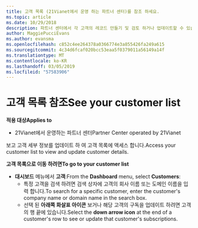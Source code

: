 ```yaml
---
title: 고객 목록 (21Vianet에서 운영 하는 파트너 센터)를 참조 하세요.
ms.topic: article
ms.date: 10/29/2018
description: 파트너 센터에서 각 고객의 레코드 만들기 및 검토 하거나 업데이트할 수 있습니다 언제 든 지 정보입니다.
author: MaggiePucciEvans
ms.author: evansma
ms.openlocfilehash: c852c4ee264378a0366774e3a855426fa249a615
ms.sourcegitcommit: 4c34d6fcaf020bcc53eaa5f0379011a56149a14f
ms.translationtype: MT
ms.contentlocale: ko-KR
ms.lasthandoff: 03/05/2019
ms.locfileid: "57583906"
---
```

# <a name="see-your-customer-list"></a><span data-ttu-id="521ed-103">고객 목록 참조</span><span class="sxs-lookup"><span data-stu-id="521ed-103">See your customer list</span></span>

<span data-ttu-id="521ed-104">**적용 대상**</span><span class="sxs-lookup"><span data-stu-id="521ed-104">**Applies to**</span></span>

-   <span data-ttu-id="521ed-105">21Vianet에서 운영하는 파트너 센터</span><span class="sxs-lookup"><span data-stu-id="521ed-105">Partner Center operated by 21Vianet</span></span>


<span data-ttu-id="521ed-106">보고 고객 세부 정보를 업데이트 하 여 고객 목록에 액세스 합니다.</span><span class="sxs-lookup"><span data-stu-id="521ed-106">Access your customer list to view and update customer details.</span></span>

<span data-ttu-id="521ed-107">**고객 목록으로 이동 하려면**</span><span class="sxs-lookup"><span data-stu-id="521ed-107">**To go to your customer list**</span></span>

-   <span data-ttu-id="521ed-108">**대시보드** 메뉴에서 **고객**:</span><span class="sxs-lookup"><span data-stu-id="521ed-108">From the **Dashboard** menu, select **Customers**:</span></span>
    -   <span data-ttu-id="521ed-109">특정 고객을 검색 하려면 검색 상자에 고객의 회사 이름 또는 도메인 이름을 입력 합니다.</span><span class="sxs-lookup"><span data-stu-id="521ed-109">To search for a specific customer, enter the customer's company name or domain name in the search box.</span></span> 
    -   <span data-ttu-id="521ed-110">선택 된 **아래쪽 화살표 아이콘** 보거나 해당 고객의 구독을 업데이트 하려면 고객의 행 끝에 있습니다.</span><span class="sxs-lookup"><span data-stu-id="521ed-110">Select the **down arrow icon** at the end of a customer's row to see or update that customer's subscriptions.</span></span> 

 

 




